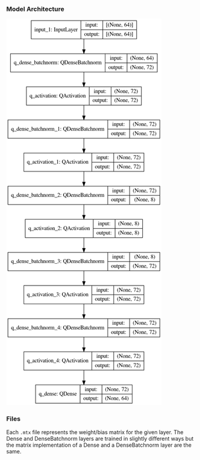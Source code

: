 ### Model Architecture
![Alt text](../../ad08_model.png?raw=true "Title")

### Files
Each `.mtx` file represents the weight/bias matrix for the given layer. The Dense and DenseBatchnorm layers are trained in slightly different ways but the matrix implementation of a Dense and a DenseBatchnorm layer are the same.